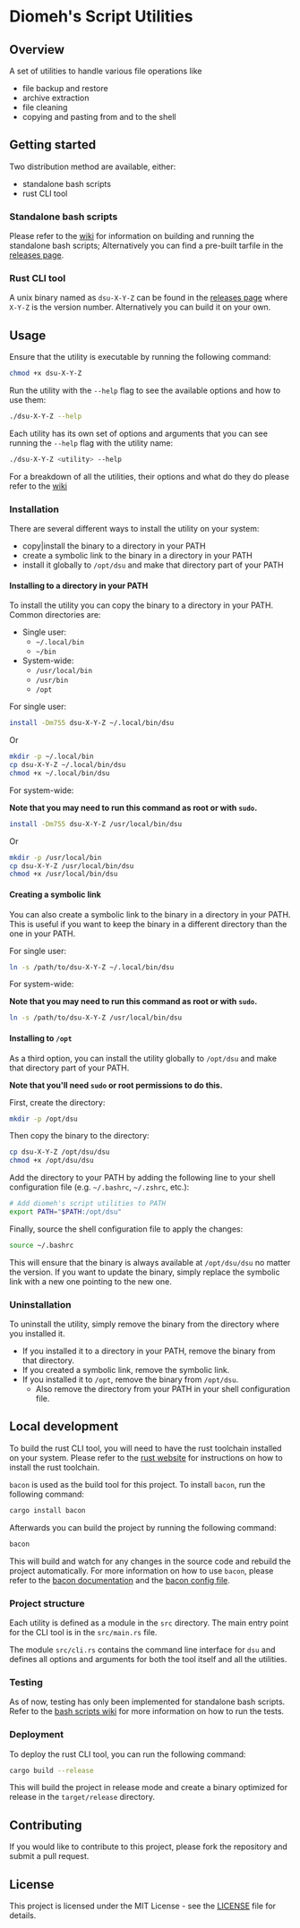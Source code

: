 # Diomeh's Script Utilities

## Overview
A set of utilities to handle various file operations like
- file backup and restore
- archive extraction 
- file cleaning
- copying and pasting from and to the shell

## Getting started

Two distribution method are available, either: 

- standalone bash scripts
- rust CLI tool

### Standalone bash scripts

Please refer to the [wiki](https://github.com/Diomeh/dsu/wiki/Standalone-bash-scripts)
for information on building and running the standalone bash scripts;
Alternatively you can find a pre-built tarfile in the [releases page](https://github.com/Diomeh/dsu/releases/latest).

### Rust CLI tool

A unix binary named as `dsu-X-Y-Z` can be found in the [releases page](https://github.com/Diomeh/dsu/releases/latest)
where `X-Y-Z` is the version number. Alternatively you can build it on your own.

## Usage

Ensure that the utility is executable by running the following command:
```bash
chmod +x dsu-X-Y-Z
```

Run the utility with the `--help` flag to see the available options and how to use them:
```bash
./dsu-X-Y-Z --help
```  

Each utility has its own set of options and arguments that you can see running the `--help` flag with the utility name:
```bash
./dsu-X-Y-Z <utility> --help
```

For a breakdown of all the utilities, their options and what do they do please refer to the [wiki](https://github.com/Diomeh/dsu/wiki)

### Installation

There are several different ways to install the utility on your system:
- copy|install the binary to a directory in your PATH
- create a symbolic link to the binary in a directory in your PATH
- install it globally to `/opt/dsu` and make that directory part of your PATH 

#### Installing to a directory in your PATH

To install the utility you can copy the binary to a directory in your PATH. Common directories are:
- Single user:
  - `~/.local/bin`
  - `~/bin`
- System-wide:
  - `/usr/local/bin`
  - `/usr/bin`
  - `/opt`

For single user:
```bash
install -Dm755 dsu-X-Y-Z ~/.local/bin/dsu
```
Or
```bash
mkdir -p ~/.local/bin
cp dsu-X-Y-Z ~/.local/bin/dsu
chmod +x ~/.local/bin/dsu
```

For system-wide:

**Note that you may need to run this command as root or with `sudo`.**
```bash
install -Dm755 dsu-X-Y-Z /usr/local/bin/dsu
```
Or
```bash
mkdir -p /usr/local/bin
cp dsu-X-Y-Z /usr/local/bin/dsu
chmod +x /usr/local/bin/dsu
```

#### Creating a symbolic link

You can also create a symbolic link to the binary in a directory in your PATH. 
This is useful if you want to keep the binary in a different directory than the one in your PATH.

For single user:
```bash
ln -s /path/to/dsu-X-Y-Z ~/.local/bin/dsu
```

For system-wide:

**Note that you may need to run this command as root or with `sudo`.**
```bash
ln -s /path/to/dsu-X-Y-Z /usr/local/bin/dsu
```

#### Installing to `/opt`

As a third option, you can install the utility globally to `/opt/dsu` and make that directory part of your PATH.

**Note that you'll need `sudo` or root permissions to do this.**

First, create the directory:
```bash
mkdir -p /opt/dsu
```

Then copy the binary to the directory:
```bash
cp dsu-X-Y-Z /opt/dsu/dsu
chmod +x /opt/dsu/dsu
```

Add the directory to your PATH by adding the following line to your shell configuration file (e.g. `~/.bashrc`, `~/.zshrc`, etc.):
```bash
# Add diomeh's script utilities to PATH
export PATH="$PATH:/opt/dsu"
```

Finally, source the shell configuration file to apply the changes:
```bash
source ~/.bashrc
```

This will ensure that the binary is always available at `/opt/dsu/dsu` no matter the version. 
If you want to update the binary, simply replace the symbolic link with a new one pointing to the new one.

### Uninstallation

To uninstall the utility, simply remove the binary from the directory where you installed it.
- If you installed it to a directory in your PATH, remove the binary from that directory.
- If you created a symbolic link, remove the symbolic link.
- If you installed it to `/opt`, remove the binary from `/opt/dsu`.
  - Also remove the directory from your PATH in your shell configuration file.

## Local development

To build the rust CLI tool, you will need to have the rust toolchain installed on your system.
Please refer to the [rust website](https://www.rust-lang.org/tools/install) for instructions on how to install the rust toolchain.

`bacon` is used as the build tool for this project. To install `bacon`, run the following command:
```bash
cargo install bacon
```

Afterwards you can build the project by running the following command:
```bash
bacon
```

This will build and watch for any changes in the source code and rebuild the project automatically.
For more information on how to use `bacon`, please refer to the [bacon documentation](https://dystroy.org/bacon/)
and the [bacon config file](./bacon.toml).

### Project structure

Each utility is defined as a module in the `src` directory. 
The main entry point for the CLI tool is in the `src/main.rs` file.

The module `src/cli.rs` contains the command line interface for `dsu` and defines 
all options and arguments for both the tool itself and all the utilities.

### Testing

As of now, testing has only been implemented for standalone bash scripts.
Refer to the [bash scripts wiki](https://github.com/Diomeh/dsu/wiki/Standalone-bash-scripts) 
for more information on how to run the tests.

### Deployment

To deploy the rust CLI tool, you can run the following command:
```bash
cargo build --release
```

This will build the project in release mode and create a binary optimized for release in the `target/release` directory.

## Contributing

If you would like to contribute to this project, please fork the repository and submit a pull request.

## License

This project is licensed under the MIT License - see the [LICENSE](./LICENSE) file for details.
